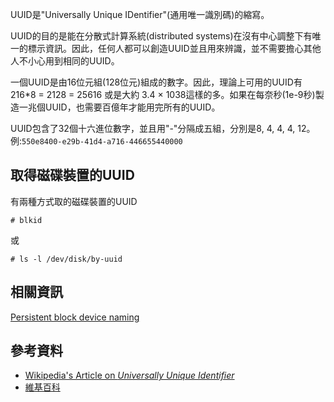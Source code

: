UUID是"Universally Unique IDentifier"(通用唯一識別碼)的縮寫。

UUID的目的是能在分散式計算系統(distributed systems)在沒有中心調整下有唯一的標示資訊。因此，任何人都可以創造UUID並且用來辨識，並不需要擔心其他人不小心用到相同的UUID。

一個UUID是由16位元組(128位元)組成的數字。因此，理論上可用的UUID有216*8 = 2128 = 25616 或是大約 3.4 × 1038這樣的多。如果在每奈秒(1e-9秒)製造一兆個UUID，也需要百億年才能用完所有的UUID。

UUID包含了32個十六進位數字，並且用"-"分隔成五組，分別是8, 4, 4, 4, 12。 例:`550e8400-e29b-41d4-a716-446655440000`

## 取得磁碟裝置的UUID

有兩種方式取的磁碟裝置的UUID

```
# blkid

```

或

```
# ls -l /dev/disk/by-uuid

```

## 相關資訊

[Persistent block device naming](/index.php/Persistent_block_device_naming "Persistent block device naming")

## 參考資料

*   [Wikipedia's Article on _Universally Unique Identifier_](https://en.wikipedia.org/wiki/Universally_Unique_Identifier "wikipedia:Universally Unique Identifier")
*   [維基百科](http://zh.wikipedia.org/wiki/Uuid)